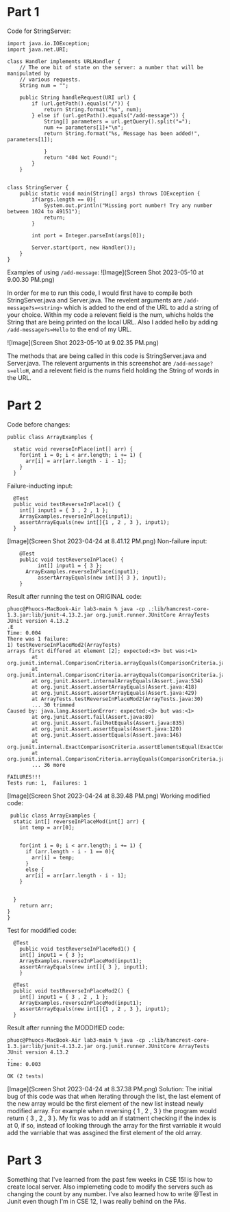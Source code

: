 # Part 1
Code for StringServer:
```
import java.io.IOException;
import java.net.URI;

class Handler implements URLHandler {
    // The one bit of state on the server: a number that will be manipulated by
    // various requests.
    String num = "";

    public String handleRequest(URI url) {
        if (url.getPath().equals("/")) {
            return String.format("%s", num);
        } else if (url.getPath().equals("/add-message")) {
            String[] parameters = url.getQuery().split("=");
            num += parameters[1]+"\n";
            return String.format("%s, Message has been added!", parameters[1]);
        
            }
            return "404 Not Found!";
        }
    }


class StringServer {
    public static void main(String[] args) throws IOException {
        if(args.length == 0){
            System.out.println("Missing port number! Try any number between 1024 to 49151");
            return;
        }

        int port = Integer.parseInt(args[0]);

        Server.start(port, new Handler());
    }
}

```

Examples of using `/add-message`:
![Image](Screen Shot 2023-05-10 at 9.00.30 PM.png)

In order for me to run this code, I would first have to compile both StringServer.java and Server.java. The revelent arguments are `/add-message?s=<string>` which is added to the end of the URL to add a string of your choice. Within my code a relevent field is the num, whichs holds the String that are being printed on the local URL. Also I added hello by adding `/add-message?s=Hello` to the end of my URL.

![Image](Screen Shot 2023-05-10 at 9.02.35 PM.png)

The methods that are being called in this code is StringServer.java and Server.java. The relevent arguments in this screenshot are `/add-message?s=elloH`, and a relevent field is the nums field holding the String of words in the URL. 
# Part 2 

Code before changes:
```
public class ArrayExamples {

  static void reverseInPlace(int[] arr) {
    for(int i = 0; i < arr.length; i += 1) {
      arr[i] = arr[arr.length - i - 1];
    }
  }
```
Failure-inducting input:
```
  @Test 
  public void testReverseInPlace1() {
    int[] input1 = { 3 , 2 , 1 };
    ArrayExamples.reverseInPlace(input1);
    assertArrayEquals(new int[]{1 , 2 , 3 }, input1);
  }
```
[Image](Screen Shot 2023-04-24 at 8.41.12 PM.png)
Non-failure input: 
```
	@Test 
	public void testReverseInPlace() {
    	  int[] input1 = { 3 };
   	  ArrayExamples.reverseInPlace(input1);
    	  assertArrayEquals(new int[]{ 3 }, input1);
	}
```
Result after running the test on ORIGINAL code:
``` 
phuoc@Phuocs-MacBook-Air lab3-main % java -cp .:lib/hamcrest-core-1.3.jar:lib/junit-4.13.2.jar org.junit.runner.JUnitCore ArrayTests
JUnit version 4.13.2
.E
Time: 0.004
There was 1 failure:
1) testReverseInPlaceMod2(ArrayTests)
arrays first differed at element [2]; expected:<3> but was:<1>
        at org.junit.internal.ComparisonCriteria.arrayEquals(ComparisonCriteria.java:78)
        at org.junit.internal.ComparisonCriteria.arrayEquals(ComparisonCriteria.java:28)
        at org.junit.Assert.internalArrayEquals(Assert.java:534)
        at org.junit.Assert.assertArrayEquals(Assert.java:418)
        at org.junit.Assert.assertArrayEquals(Assert.java:429)
        at ArrayTests.testReverseInPlaceMod2(ArrayTests.java:30)
        ... 30 trimmed
Caused by: java.lang.AssertionError: expected:<3> but was:<1>
        at org.junit.Assert.fail(Assert.java:89)
        at org.junit.Assert.failNotEquals(Assert.java:835)
        at org.junit.Assert.assertEquals(Assert.java:120)
        at org.junit.Assert.assertEquals(Assert.java:146)
        at org.junit.internal.ExactComparisonCriteria.assertElementsEqual(ExactComparisonCriteria.java:8)
        at org.junit.internal.ComparisonCriteria.arrayEquals(ComparisonCriteria.java:76)
        ... 36 more

FAILURES!!!
Tests run: 1,  Failures: 1
```
[Image](Screen Shot 2023-04-24 at 8.39.48 PM.png)
Working modified code: 
```
 public class ArrayExamples {
  static int[] reverseInPlaceMod(int[] arr) {
    int temp = arr[0];


    for(int i = 0; i < arr.length; i += 1) {
      if (arr.length - i - 1 == 0){ 
        arr[i] = temp;
      }
      else { 
      arr[i] = arr[arr.length - i - 1];
    }
    
    
  }
    return arr;
}
}

```
Test for moddified code:
```
  @Test 
	public void testReverseInPlaceMod1() {
    int[] input1 = { 3 };
    ArrayExamples.reverseInPlaceMod(input1);
    assertArrayEquals(new int[]{ 3 }, input1);
	}

  @Test 
  public void testReverseInPlaceMod2() {
    int[] input1 = { 3 , 2 , 1 };
    ArrayExamples.reverseInPlaceMod(input1);
    assertArrayEquals(new int[]{1 , 2 , 3 }, input1);
  }
```
Result after running the MODDIfIED code: 
```
phuoc@Phuocs-MacBook-Air lab3-main % java -cp .:lib/hamcrest-core-1.3.jar:lib/junit-4.13.2.jar org.junit.runner.JUnitCore ArrayTests
JUnit version 4.13.2
..
Time: 0.003

OK (2 tests)
```
[Image](Screen Shot 2023-04-24 at 8.37.38 PM.png)
Solution: 
The initial bug of this code was that when iterating through the list, the last element of the new array would be the first element of the new list instead newly modified array. For example when reversing { 1 , 2 , 3 } the program would return { 3 , 2 , 3 }. My fix was to add an if statment checking if the index is at 0, if so, instead of looking through the array for the first varriable it would add the varriable that was assgined the first element of the old array.   

# Part 3 
Something that I've learned from the past few weeks in CSE 15l is how to create local server. Also implemeting code to modify the servers such as changing the count by any number. I've also learned how to write @Test in Junit even though I'm in CSE 12, I was really behind on the PAs.

